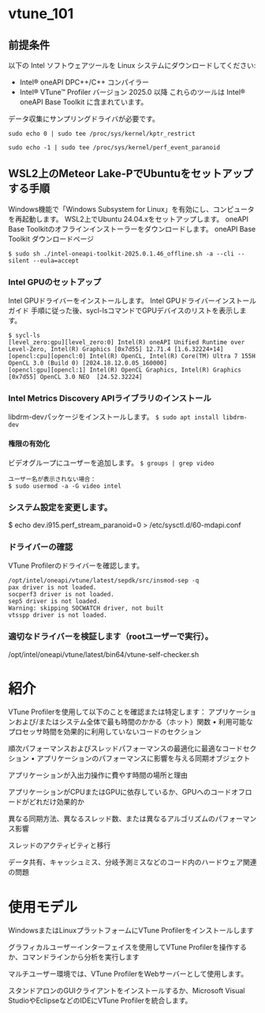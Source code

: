 # vtune_101

## 前提条件
以下の Intel ソフトウェアツールを Linux システムにダウンロードしてください:
- Intel® oneAPI DPC++/C++ コンパイラー
- Intel® VTune™ Profiler バージョン 2025.0 以降
これらのツールは Intel® oneAPI Base Toolkit に含まれています。

データ収集にサンプリングドライバが必要です。
```
sudo echo 0 | sudo tee /proc/sys/kernel/kptr_restrict

sudo echo -1 | sudo tee /proc/sys/kernel/perf_event_paranoid
```

## WSL2上のMeteor Lake-PでUbuntuをセットアップする手順
Windows機能で「Windows Subsystem for Linux」を有効にし、コンピュータを再起動します。
WSL2上でUbuntu 24.04.xをセットアップします。
oneAPI Base Toolkitのオフラインインストーラーをダウンロードします。 oneAPI Base Toolkit ダウンロードページ
```
$ sudo sh ./intel-oneapi-toolkit-2025.0.1.46_offline.sh -a --cli --silent --eula=accept
```
### Intel GPUのセットアップ
Intel GPUドライバーをインストールします。 Intel GPUドライバーインストールガイド
手順に従った後、sycl-lsコマンドでGPUデバイスのリストを表示します。
```
$ sycl-ls
[level_zero:gpu][level_zero:0] Intel(R) oneAPI Unified Runtime over Level-Zero, Intel(R) Graphics [0x7d55] 12.71.4 [1.6.32224+14]
[opencl:cpu][opencl:0] Intel(R) OpenCL, Intel(R) Core(TM) Ultra 7 155H OpenCL 3.0 (Build 0) [2024.18.12.0.05_160000]
[opencl:gpu][opencl:1] Intel(R) OpenCL Graphics, Intel(R) Graphics [0x7d55] OpenCL 3.0 NEO  [24.52.32224]
```
### Intel Metrics Discovery APIライブラリのインストール
libdrm-devパッケージをインストールします。
``` $ sudo apt install libdrm-dev ```
#### 権限の有効化
ビデオグループにユーザーを追加します。
``` $ groups | grep video ```
```
ユーザー名が表示されない場合：
$ sudo usermod -a -G video intel
```
### システム設定を変更します。
$ echo dev.i915.perf_stream_paranoid=0 > /etc/sysctl.d/60-mdapi.conf

### ドライバーの確認
VTune Profilerのドライバーを確認します。

```
/opt/intel/oneapi/vtune/latest/sepdk/src/insmod-sep -q
pax driver is not loaded.
socperf3 driver is not loaded.
sep5 driver is not loaded.
Warning: skipping SOCWATCH driver, not built
vtsspp driver is not loaded.
```
### 適切なドライバーを検証します（rootユーザーで実行）。

/opt/intel/oneapi/vtune/latest/bin64/vtune-self-checker.sh


# 紹介
VTune Profilerを使用して以下のことを確認または特定します：
アプリケーションおよび/またはシステム全体で最も時間のかかる（ホット）関数 • 利用可能なプロセッサ時間を効果的に利用していないコードのセクション

順次パフォーマンスおよびスレッドパフォーマンスの最適化に最適なコードセクション • アプリケーションのパフォーマンスに影響を与える同期オブジェクト

アプリケーションが入出力操作に費やす時間の場所と理由

アプリケーションがCPUまたはGPUに依存しているか、GPUへのコードオフロードがどれだけ効果的か

異なる同期方法、異なるスレッド数、または異なるアルゴリズムのパフォーマンス影響

スレッドのアクティビティと移行

データ共有、キャッシュミス、分岐予測ミスなどのコード内のハードウェア関連の問題

# 使用モデル
WindowsまたはLinuxプラットフォームにVTune Profilerをインストールします

グラフィカルユーザーインターフェイスを使用してVTune Profilerを操作するか、コマンドラインから分析を実行します

マルチユーザー環境では、VTune ProfilerをWebサーバーとして使用します。

スタンドアロンのGUIクライアントをインストールするか、Microsoft Visual StudioやEclipseなどのIDEにVTune Profilerを統合します。
